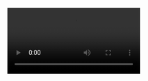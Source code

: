 <video loop="" preload="auto" class="_1EQJpXY7ExS04odI1YBBlj" style="background-color: rgb(0, 0, 0); --darkreader-inline-bgcolor:#000000;" data-darkreader-inline-bgcolor="" src="blob:https://www.reddit.com/bedd4fcd-4255-40db-9b5a-80801b9783b0"><source src="https://v.redd.it/6oi9g8vhnvb31/HLSPlaylist.m3u8?a=1651152814%2CNzE2MGU3MWQyZDcxZDkyMmQzNWY0NGRjMGVlMjg0NmU3N2ZmMGU0ZTFiYjY2ODYyNDQxMDY0OTI0MzI3NTM5YQ%3D%3D&amp;v=1&amp;f=hd" type="application/vnd.apple.mpegURL"></video>
